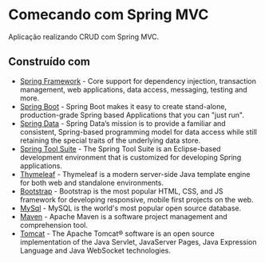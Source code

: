 # Comecando com Spring MVC
Aplicação realizando CRUD com Spring MVC.
## Construído com
* [Spring Framework](http://projects.spring.io/spring-framework/) - Core support for dependency injection, transaction management, web applications, data access, messaging, testing and more.
* [Spring Boot](https://projects.spring.io/spring-boot/) - Spring Boot makes it easy to create stand-alone, production-grade Spring based Applications that you can "just run".
* [Spring Data](http://projects.spring.io/spring-data/) - Spring Data’s mission is to provide a familiar and consistent, Spring-based programming model for data access while still retaining the special traits of the underlying data store. 
* [Spring Tool Suite](https://spring.io/tools/sts) - The Spring Tool Suite is an Eclipse-based development environment that is customized for developing Spring applications.
* [Thymeleaf](http://www.thymeleaf.org/) - Thymeleaf is a modern server-side Java template engine for both web and standalone environments.
* [Bootstrap](http://getbootstrap.com/) - Bootstrap is the most popular HTML, CSS, and JS framework for developing responsive, mobile first projects on the web.
* [MySql](https://www.mysql.com/) - MySQL is the world's most popular open source database. 
* [Maven](https://maven.apache.org/) - Apache Maven is a software project management and comprehension tool.
* [Tomcat](http://tomcat.apache.org/) - The Apache Tomcat® software is an open source implementation of the Java Servlet, JavaServer Pages, Java Expression Language and Java WebSocket technologies.